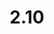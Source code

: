 ---
layout: default
title: '2.10'
lang: en
headline: |-
  Indigenous Research Preparedness, Protocols, and the Office of Research Ethics and Integrity
why: |-
  There are practical, ethical, and moral considerations involved in working with First Nations, Métis and Inuit communities, which have cultural and procedural requirements based on their own governing practices and expectations. Faculty and students at uOttawa should be aware of these considerations when developing their Indigenous-focused research projects.

  Within Indigenous communities, the most widely referenced framework for governance over research, community knowledge and data, is known as <a href="https://fnigc.ca/ocapr.html">OCAP</a>:
  - <em>Ownership</em>: Indigenous communities have ownership over their information and cultural knowledge.
  - <em>Control</em>: Indigenous communities have control over how their information is used or accessed—and must be consulted and give informed consent to all stages of the research cycle.
  - <em>Access</em>: Indigenous communities must have access to their own information and ultimately decide on group and individual access rights based on cultural needs and protocols.
  - <em>Possession</em>: Indigenous communities are stewards of their own information and data and responsible for its security.

  Many FNMI communities have developed research protocol agreements that researchers are required to consult and/or follow by any researcher working specifically with them but there are also university-specific statements, as well as the <a href="https://ethics.gc.ca/eng/tcps2-eptc2_2018_chapter9-chapitre9.html">Tri-Council Policy Statement: Ethical Conduct for Research Involving Humans, ch. 9</a>.

  Currently, uOttawa does not have a clear statement or protocol about how to undertake research with Indigenous communities, and that gap must be closed.
when: |-
  Medium term
how: |-
  During summer 2020, the academic delegate for Indigenous engagement and the Indigenous Affairs team will undertake a survey of best practices regarding Indigenous research protocols as developed by Indigenous communities/governing bodies, universities, and agencies that oversee institutional research, in order to begin developing a uOttawa Indigenous research protocol guide. Following that, we will work to implement this IRPG with the University of Ottawa’s Office of Research Ethics and Integrity.
cost: |-
  TBA
who: |-
  The academic delegate for Indigenous engagement will begin a consultation with the director of the Office of Research Ethics and Integrity.
---